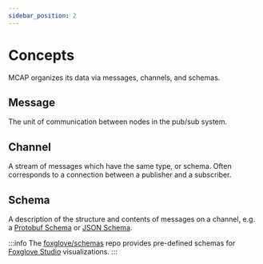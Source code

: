 ```yaml
---
sidebar_position: 2
---
```


# Concepts

MCAP organizes its data via messages, channels, and schemas.

## Message

The unit of communication between nodes in the pub/sub system.

## Channel

A stream of messages which have the same type, or schema. Often corresponds to a connection between a publisher and a subscriber.

## Schema

A description of the structure and contents of messages on a channel, e.g. a [Protobuf Schema](https://protobuf.dev/programming-guides/proto3/) or [JSON Schema](https://json-schema.org/).

:::info
The [foxglove/schemas](https://github.com/foxglove/schemas) repo provides pre-defined schemas for [Foxglove Studio](https://foxglove.dev/studio) visualizations.
:::
